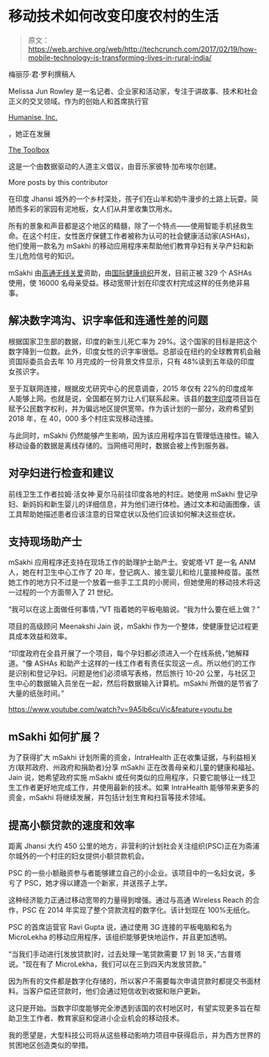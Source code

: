 # 移动技术如何改变印度农村的生活

> 原文：<https://web.archive.org/web/http://techcrunch.com/2017/02/19/how-mobile-technology-is-transforming-lives-in-rural-india/>

梅丽莎·君·罗利撰稿人

Melissa Jun Rowley 是一名记者、企业家和活动家，专注于讲故事、技术和社会正义的交叉领域。作为的创始人和首席执行官

[Humanise, Inc.](https://web.archive.org/web/20230325194036/http://humanise.global/)

，她正在发展

[The Toolbox](https://web.archive.org/web/20230325194036/http://www.thetoolbox.org/)

这是一个由数据驱动的人道主义倡议，由音乐家彼特·加布埃尔创建。

More posts by this contributor

在印度 Jhansi 城外的一个乡村深处，孩子们在山羊和奶牛漫步的土路上玩耍。简陋而多彩的家园有泥地板，女人们从井里收集饮用水。

所有的景象和声音都是这个地区的精髓，除了一个特点——使用智能手机拯救生命。在这个村庄，女性医疗保健工作者被称为认可的社会健康活动家(ASHAs)，他们使用一款名为 mSakhi 的移动应用程序来帮助他们教育孕妇有关孕产妇和新生儿危险信号的知识。

mSakhi 由[高通无线关爱](https://web.archive.org/web/20230325194036/https://www.qualcomm.com/company/wireless-reach)资助，由[国际健康组织](https://web.archive.org/web/20230325194036/https://www.intrahealth.org/)开发，目前正被 329 个 ASHAs 使用，使 16000 名母亲受益。移动宽带计划在印度农村完成这样的任务绝非易事。

## 解决数字鸿沟、识字率低和连通性差的问题

根据国家卫生部的数据，印度的新生儿死亡率为 29%。这个国家的目标是把这个数字降到一位数。此外，印度女性的识字率很低。总部设在纽约的全球教育机会融资国际委员会去年 10 月完成的一份背景文件显示，只有 48%读到五年级的印度女孩识字。

至于互联网连接，根据皮尤研究中心的民意调查，2015 年仅有 22%的印度成年人能够上网。也就是说，全国都在努力让人们联系起来。该县的[数字印度](https://web.archive.org/web/20230325194036/https://newsroom.cisco.com/feature-content?type=webcontent&articleId=1742038)项目旨在赋予公民数字权利，并为偏远地区提供宽带。作为该计划的一部分，政府希望到 2018 年，在 40，000 多个村庄实现移动连接。

与此同时，mSakhi 仍然能够产生影响，因为该应用程序旨在管理低连接性。输入移动设备的数据是离线存储的。当网络可用时，数据会被上传到服务器。

## 对孕妇进行检查和建议

前线卫生工作者拉姆·活女神·夏尔马前往印度各地的村庄。她使用 mSakhi 登记孕妇、新妈妈和新生婴儿的详细信息，并为他们进行体检。通过文本和动画图像，该工具帮助她描述患者应该注意的日常症状以及他们应该如何解决这些症状。

## 支持现场助产士

mSakhi 应用程序还支持在现场工作的助理护士助产士。安妮塔·VT 是一名 ANM 人，她在村卫生中心工作了 20 年，登记病人、接生婴儿和给儿童接种疫苗。虽然她工作的地方只不过是一个放着一些手工工具的小房间，但她使用的移动技术将这一过程的一个方面带入了 21 世纪。

“我可以在这上面做任何事情，”VT 指着她的平板电脑说。“我为什么要在纸上做？”

项目的高级顾问 Meenakshi Jain 说，mSakhi 作为一个整体，使健康登记过程更具成本效益和效率。

“印度政府在全县开展了一个项目，每个孕妇都必须进入一个在线系统，”她解释道。“像 ASHAs 和助产士这样的一线工作者有责任实现这一点。所以他们的工作是识别和登记孕妇。问题是他们必须填写表格，然后旅行 10-20 公里，与社区卫生中心的数据输入员坐在一起，然后将数据输入计算机。mSakhi 所做的是节省了大量的纸张时间。”

https://www.youtube.com/watch?v=9A5lb6cuVic&feature=youtu.be

## mSakhi 如何扩展？

为了获得扩大 mSakhi 计划所需的资金，IntraHealth 正在收集证据，与利益相关方(联邦政府、州政府和捐助者)分享 mSakhi 正在改善母亲和儿童的健康和福祉。Jain 说，她希望政府实施 mSakhi 或任何类似的应用程序，只要它能够让一线卫生工作者更好地完成工作，并使用最新的技术。如果 IntraHealth 能够带来更多的资金，mSakhi 将继续发展，并包括计划生育和扫盲等技术领域。

## 提高小额贷款的速度和效率

距离 Jhansi 大约 450 公里的地方，非营利的计划社会关注组织(PSC)正在为斋浦尔城外的一个村庄的妇女提供小额贷款机会。

PSC 的一些小额融资参与者能够建立自己的小企业。该项目中的一名妇女说，多亏了 PSC，她才得以建造一个新家，并送孩子上学。

这种经济能力正通过移动宽带的力量得到增强。通过与高通 Wireless Reach 的合作，PSC 在 2014 年实现了整个贷款流程的数字化。该计划现在 100%无纸化。

PSC 的首席运营官 Ravi Gupta 说，通过使用 3G 连接的平板电脑和名为 MicroLekha 的移动应用程序，该组织能够更快地运作，并且更加透明。

“当我们手动进行[发放贷款]时，过去处理一笔贷款需要 17 到 18 天，”古普塔说。“现在有了 MicroLekha，我们可以在三到四天内发放贷款。”

因为所有的文件都是数字化存储的，所以客户不需要每次申请贷款时都提交书面材料。当客户偿还贷款时，他们会通过短信收到收据和账户更新。

这只是开始。当数字印度能够完全渗透到该国的农村地区时，有望实现更多旨在帮助卫生工作者、教育家庭和促进小企业机会的移动技术。

我的愿望是，大型科技公司将从这些移动影响力项目中获得启示，并为西方世界的贫困地区创造类似的举措。